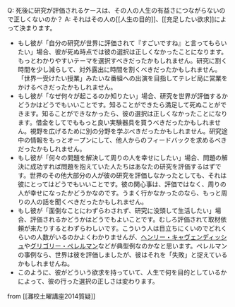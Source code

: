 
Q: 死後に研究が評価されるケースは、その人の人生の有益さにつながらないので正しくないのか？
A: それはその人の[[人生の目的]]、[[充足したい欲求]]によって決まります。
- もし彼が「自分の研究が世界に評価されて『すごいですね』と言ってもらいたい」場合、彼が死ぬ時点では彼の選択は正しくなかったことになります。もっとわかりやすいテーマを選択すべきだったかもしれません。研究に割く時間を少し減らして、対外露出に時間を割くべきだったかもしれません。「世界一受けたい授業」みたいな番組への出演を目指してテレビ局に営業をかけるべきだったかもしれません。
- もし彼が「なぜ何々が起こるのか知りたい」場合、研究を世界が評価するかどうかはどうでもいいことです。知ることができたら満足して死ぬことができます。知ることができなかったら、彼の選択は正しくなかったことになります。借金をしてでももっと良い実験器具を買うべきだったかもしれません。視野を広げるために別の分野を学ぶべきだったかもしれません。研究途中の情報をもっとオープンにして、他人からのフィードバックを求めるべきだったかもしれません。
- もし彼が「何々の問題を解決して周りの人を幸せにしたい」場合、問題の解決に成功すれば問題を抱えていた人たちはあなたの研究を評価するはずです。世界のその他大部分の人が彼の研究を評価しなかったとしても、それは彼にとってはどうでもいいことです。彼の関心事は、評価ではなく、周りの人が幸せになったかどうかなのです。うまく行かなかったのなら、もっと周りの人の話を聞くべきだったかもしれません。
- もし彼が「面倒なことにわずらわされず、研究に没頭して生活したい」場合、評価されるかどうかはどうでもよいことです。むしろ評価されて取材依頼が来たりするとわずらわしいです。こういう人は目立ちにくいのでどれくらいの人数がいるのかよくわかりませんが、[ヘンリー・キャヴェンディッシュ](https://ja.wikipedia.org/wiki/%E3%83%98%E3%83%B3%E3%83%AA%E3%83%BC%E3%83%BB%E3%82%AD%E3%83%A3%E3%83%B4%E3%82%A7%E3%83%B3%E3%83%87%E3%82%A3%E3%83%83%E3%82%B7%E3%83%A5)や[グリゴリー・ペレルマン](https://ja.wikipedia.org/wiki/%E3%82%B0%E3%83%AA%E3%82%B4%E3%83%AA%E3%83%BC%E3%83%BB%E3%83%9A%E3%83%AC%E3%83%AB%E3%83%9E%E3%83%B3)などが典型例なのかなと思います。ペレルマンの事例なら、世界は彼を評価しましたが、彼はそれを「失敗」と捉えているかもしれませんね。
- このように、彼がどういう欲求を持っていて、人生で何を目的としているかによって、彼の行った選択の正しさは変わります。

from [[灘校土曜講座2014質疑]]
